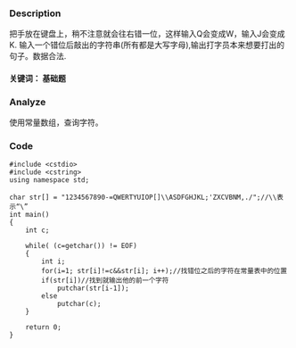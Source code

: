 ### Description

把手放在键盘上，稍不注意就会往右错一位，这样输入Q会变成W，输入J会变成K.
输入一个错位后敲出的字符串(所有都是大写字母),输出打字员本来想要打出的句子。数据合法.

#### 关键词： 基础题

### Analyze

使用常量数组，查询字符。

### Code

```
#include <cstdio>  
#include <cstring>  
using namespace std;  
  
char str[] = "1234567890-=QWERTYUIOP[]\\ASDFGHJKL;'ZXCVBNM,./";//\\表示“\”  
int main()  
{  
    int c;  
  
    while( (c=getchar()) != EOF)  
    {  
        int i;  
        for(i=1; str[i]!=c&&str[i]; i++);//找错位之后的字符在常量表中的位置  
        if(str[i])//找到就输出他的前一个字符  
            putchar(str[i-1]);  
        else  
            putchar(c);  
    }  
  
    return 0;  
}  
```